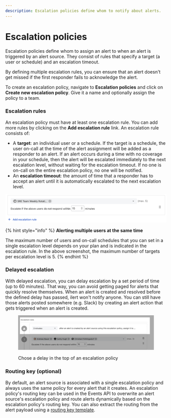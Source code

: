 ```yaml
---
description: Escalation policies define whom to notify about alerts.
---
```


# Escalation policies

Escalation policies define whom to assign an alert to when an alert is triggered by an alert source. They consist of rules that specify a target (a user or schedule) and an escalation timeout.

By defining multiple escalation rules, you can ensure that an alert doesn't get missed if the first responder fails to acknowledge the alert.

To create an escalation policy, navigate to **Escalation policies** and click on **Create new escalation policy**. Give it a name and optionally assign the policy to a team.

### Escalation rules

An escalation policy must have at least one escalation rule. You can add more rules by clicking on the **Add escalation rule** link. An escalation rule consists of:

* A **target**: an individual user or a schedule. If the target is a schedule, the user on-call at the time of the alert assignment will be added as a responder to an alert. If an alert occurs during a time with no coverage in your schedule, then the alert will be escalated immediately to the next escalation level, without waiting for the escalation timeout. If no one is on-call on the entire escalation policy, no one will be notified.
* An **escalation timeout**: the amount of time that a responder has to accept an alert until it is automatically escalated to the next escalation level.

![](<../.gitbook/assets/image (65).png>)

{% hint style="info" %}
**Alerting multiple users at the same time**

The maximum number of users and on-call schedules that you can set in a single escalation level depends on your plan and is indicated in the escalation rule. In the above screenshot, the maximum number of targets per escalation level is 5.
{% endhint %}

### Delayed escalation

With delayed escalation, you can delay escalation by a set period of time (up to 60 minutes). That way, you can avoid getting paged for alerts that quickly resolve themselves. When an alert is created and resolved before the defined delay has passed, ilert won't notify anyone. You can still have those alerts posted somewhere (e.g. Slack) by creating an alert action that gets triggered when an alert is created.

<figure><img src="../.gitbook/assets/190445211-306f8cf1-b430-4d5e-95bf-3f5b87d7cc94-2.png" alt=""><figcaption><p>Chose a delay in the top of an escalation policy</p></figcaption></figure>

### Routing key (optional)

By default, an alert source is associated with a single escalation policy and always uses the same policy for every alert that it creates. An escalation policy's routing key can be used in the Events API to overwrite an alert source's escalation policy and route alerts dynamically based on the escalation policy's routing key. You can also extract the routing from the alert payload using a [routing key template](../alerting/alert-sources.md#extract-escalation-policy-routing-key-using-dynamic-fields).
